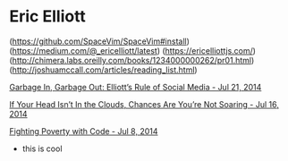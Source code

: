 # Eric Elliott
(https://github.com/SpaceVim/SpaceVim#install)
(https://medium.com/@_ericelliott/latest)
(https://ericelliottjs.com/)
(http://chimera.labs.oreilly.com/books/1234000000262/pr01.html)
(http://joshuamccall.com/articles/reading_list.html)

[Garbage In, Garbage Out: Elliott’s Rule of Social Media - Jul 21, 2014](https://medium.com/quotables-_/garbage-in-garbage-out-a95d64a5a91f#.dwrf1wld3 )

[If Your Head Isn’t In the Clouds, Chances Are You’re Not Soaring - Jul 16, 2014]( https://medium.com/@_ericelliott/latest )

[Fighting Poverty with Code - Jul 8, 2014](https://medium.com/end-homelessness/fighting-poverty-with-code-d1ed3ebd982d#.nq7dfetyo )
 - this is cool
